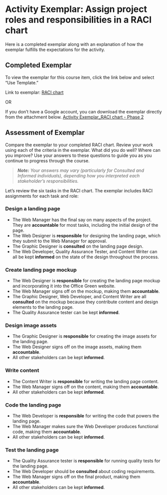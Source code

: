 # Activity Exemplar: Assign project roles and responsibilities in a RACI chart
Here is a completed exemplar along with an explanation of how the exemplar fulfills the expectations for the activity. 

## Completed Exemplar
To view the exemplar for this course item, click the link below and select “Use Template.” 

Link to exemplar: 
[RACI chart](https://docs.google.com/spreadsheets/d/1LrCyGCdO6bVwdR02Q0eOth6cw8NSZH_s_2motMwZQYQ/template/preview)

OR

If you don’t have a Google account, you can download the exemplar directly from the attachment below.
[Activity Exemplar_RACI chart - Phase 2](/Starting%20a%20Successful%20Project/Activity/Assign%20project%20roles%20and%20responsibilities%20in%20a%20RACI%20chart/Activity-Exemplar_-RACI-chart---Phase-2.xlsx)

## Assessment of Exemplar
Compare the exemplar to your completed RACI chart. Review your work using each of the criteria in the exemplar. What did you do well? Where can you improve? Use your answers to these questions to guide you as you continue to progress through the course. 

> ***Note:** Your answers may vary (particularly for Consulted and Informed individuals), depending how you interpreted each stakeholder’s responsibilities.*

Let’s review the six tasks in the RACI chart. The exemplar includes RACI assignments for each task and role:

### Design a landing page 
- The Web Manager has the final say on many aspects of the project. They are **accountable** for most tasks, including the initial design of the page. 
- The Web Designer is **responsible** for designing the landing page, which they submit to the Web Manager for approval.
- The Graphic Designer is **consulted** on the landing page design.
- The Web Developer, Quality Assurance Tester, and Content Writer can all be kept **informed** on the state of the design throughout the process. 

### Create landing page mockup
- The Web Designer is **responsible** for creating the landing page mockup and incorporating it into the Office Green website.
- The Web Manager signs off on the mockup, making them **accountable**.
- The Graphic Designer, Web Developer, and Content Writer are all **consulted** on the mockup because they contribute content and design elements to the landing page. 
- The Quality Assurance tester can be kept **informed**.

### Design image assets
- The Graphic Designer is **responsible** for creating the image assets for the landing page. 
- The Web Designer signs off on the image assets, making them **accountable**. 
- All other stakeholders can be kept **informed**.

### Write content
- The Content Writer is **responsible** for writing the landing page content.
- The Web Manager signs off on the content, making them **accountable**.
- All other stakeholders can be kept **informed**.

### Code the landing page
- The Web Developer is **responsible** for writing the code that powers the landing page. 
- The Web Manager makes sure the Web Developer produces functional code, making them **accountable**.
- All other stakeholders can be kept **informed**. 

### Test the landing page
- The Quality Assurance tester is **responsible** for running quality tests for the landing page. 
- The Web Developer should be **consulted** about coding requirements. 
- The Web Manager signs off on the final product, making them **accountable**.
- All other stakeholders can be kept **informed**.